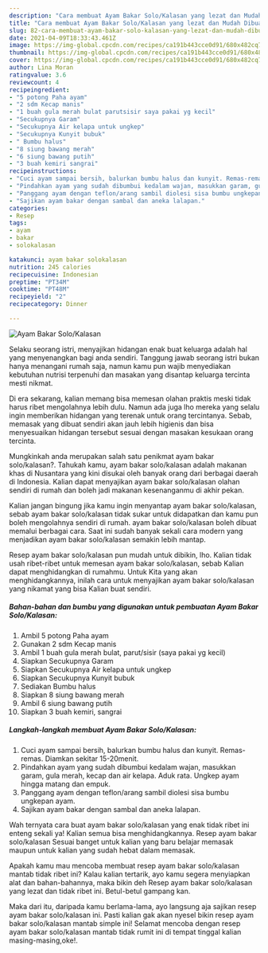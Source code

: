 ```yaml
---
description: "Cara membuat Ayam Bakar Solo/Kalasan yang lezat dan Mudah Dibuat"
title: "Cara membuat Ayam Bakar Solo/Kalasan yang lezat dan Mudah Dibuat"
slug: 82-cara-membuat-ayam-bakar-solo-kalasan-yang-lezat-dan-mudah-dibuat
date: 2021-04-09T18:33:43.461Z
image: https://img-global.cpcdn.com/recipes/ca191b443cce0d91/680x482cq70/ayam-bakar-solokalasan-foto-resep-utama.jpg
thumbnail: https://img-global.cpcdn.com/recipes/ca191b443cce0d91/680x482cq70/ayam-bakar-solokalasan-foto-resep-utama.jpg
cover: https://img-global.cpcdn.com/recipes/ca191b443cce0d91/680x482cq70/ayam-bakar-solokalasan-foto-resep-utama.jpg
author: Lina Moran
ratingvalue: 3.6
reviewcount: 4
recipeingredient:
- "5 potong Paha ayam"
- "2 sdm Kecap manis"
- "1 buah gula merah bulat parutsisir saya pakai yg kecil"
- "Secukupnya Garam"
- "Secukupnya Air kelapa untuk ungkep"
- "Secukupnya Kunyit bubuk"
- " Bumbu halus"
- "8 siung bawang merah"
- "6 siung bawang putih"
- "3 buah kemiri sangrai"
recipeinstructions:
- "Cuci ayam sampai bersih, balurkan bumbu halus dan kunyit. Remas-remas. Diamkan sekitar 15-20menit."
- "Pindahkan ayam yang sudah dibumbui kedalam wajan, masukkan garam, gula merah, kecap dan air kelapa. Aduk rata. Ungkep ayam hingga matang dan empuk."
- "Panggang ayam dengan teflon/arang sambil diolesi sisa bumbu ungkepan ayam."
- "Sajikan ayam bakar dengan sambal dan aneka lalapan."
categories:
- Resep
tags:
- ayam
- bakar
- solokalasan

katakunci: ayam bakar solokalasan 
nutrition: 245 calories
recipecuisine: Indonesian
preptime: "PT34M"
cooktime: "PT48M"
recipeyield: "2"
recipecategory: Dinner

---
```



![Ayam Bakar Solo/Kalasan](https://img-global.cpcdn.com/recipes/ca191b443cce0d91/680x482cq70/ayam-bakar-solokalasan-foto-resep-utama.jpg)

Selaku seorang istri, menyajikan hidangan enak buat keluarga adalah hal yang menyenangkan bagi anda sendiri. Tanggung jawab seorang istri bukan hanya menangani rumah saja, namun kamu pun wajib menyediakan kebutuhan nutrisi terpenuhi dan masakan yang disantap keluarga tercinta mesti nikmat.

Di era  sekarang, kalian memang bisa memesan olahan praktis meski tidak harus ribet mengolahnya lebih dulu. Namun ada juga lho mereka yang selalu ingin memberikan hidangan yang terenak untuk orang tercintanya. Sebab, memasak yang dibuat sendiri akan jauh lebih higienis dan bisa menyesuaikan hidangan tersebut sesuai dengan masakan kesukaan orang tercinta. 



Mungkinkah anda merupakan salah satu penikmat ayam bakar solo/kalasan?. Tahukah kamu, ayam bakar solo/kalasan adalah makanan khas di Nusantara yang kini disukai oleh banyak orang dari berbagai daerah di Indonesia. Kalian dapat menyajikan ayam bakar solo/kalasan olahan sendiri di rumah dan boleh jadi makanan kesenanganmu di akhir pekan.

Kalian jangan bingung jika kamu ingin menyantap ayam bakar solo/kalasan, sebab ayam bakar solo/kalasan tidak sukar untuk didapatkan dan kamu pun boleh mengolahnya sendiri di rumah. ayam bakar solo/kalasan boleh dibuat memalui berbagai cara. Saat ini sudah banyak sekali cara modern yang menjadikan ayam bakar solo/kalasan semakin lebih mantap.

Resep ayam bakar solo/kalasan pun mudah untuk dibikin, lho. Kalian tidak usah ribet-ribet untuk memesan ayam bakar solo/kalasan, sebab Kalian dapat menghidangkan di rumahmu. Untuk Kita yang akan menghidangkannya, inilah cara untuk menyajikan ayam bakar solo/kalasan yang nikamat yang bisa Kalian buat sendiri.

<!--inarticleads1-->

##### Bahan-bahan dan bumbu yang digunakan untuk pembuatan Ayam Bakar Solo/Kalasan:

1. Ambil 5 potong Paha ayam
1. Gunakan 2 sdm Kecap manis
1. Ambil 1 buah gula merah bulat, parut/sisir (saya pakai yg kecil)
1. Siapkan Secukupnya Garam
1. Siapkan Secukupnya Air kelapa untuk ungkep
1. Siapkan Secukupnya Kunyit bubuk
1. Sediakan  Bumbu halus
1. Siapkan 8 siung bawang merah
1. Ambil 6 siung bawang putih
1. Siapkan 3 buah kemiri, sangrai




<!--inarticleads2-->

##### Langkah-langkah membuat Ayam Bakar Solo/Kalasan:

1. Cuci ayam sampai bersih, balurkan bumbu halus dan kunyit. Remas-remas. Diamkan sekitar 15-20menit.
1. Pindahkan ayam yang sudah dibumbui kedalam wajan, masukkan garam, gula merah, kecap dan air kelapa. Aduk rata. Ungkep ayam hingga matang dan empuk.
1. Panggang ayam dengan teflon/arang sambil diolesi sisa bumbu ungkepan ayam.
1. Sajikan ayam bakar dengan sambal dan aneka lalapan.




Wah ternyata cara buat ayam bakar solo/kalasan yang enak tidak ribet ini enteng sekali ya! Kalian semua bisa menghidangkannya. Resep ayam bakar solo/kalasan Sesuai banget untuk kalian yang baru belajar memasak maupun untuk kalian yang sudah hebat dalam memasak.

Apakah kamu mau mencoba membuat resep ayam bakar solo/kalasan mantab tidak ribet ini? Kalau kalian tertarik, ayo kamu segera menyiapkan alat dan bahan-bahannya, maka bikin deh Resep ayam bakar solo/kalasan yang lezat dan tidak ribet ini. Betul-betul gampang kan. 

Maka dari itu, daripada kamu berlama-lama, ayo langsung aja sajikan resep ayam bakar solo/kalasan ini. Pasti kalian gak akan nyesel bikin resep ayam bakar solo/kalasan mantab simple ini! Selamat mencoba dengan resep ayam bakar solo/kalasan mantab tidak rumit ini di tempat tinggal kalian masing-masing,oke!.

